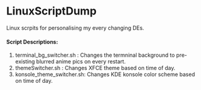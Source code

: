 # LinuxScriptDump
Linux scrpits for personalising my every changing DEs.

#### Script Descriptions:

1. terminal_bg_switcher.sh  : Changes the termninal background to pre-existing blurred anime pics on every restart.
2. themeSwitcher.sh         : Changes XFCE theme based on time of day. 
3. konsole_theme_switcher.sh: Changes KDE konsole color scheme based on time of day.
